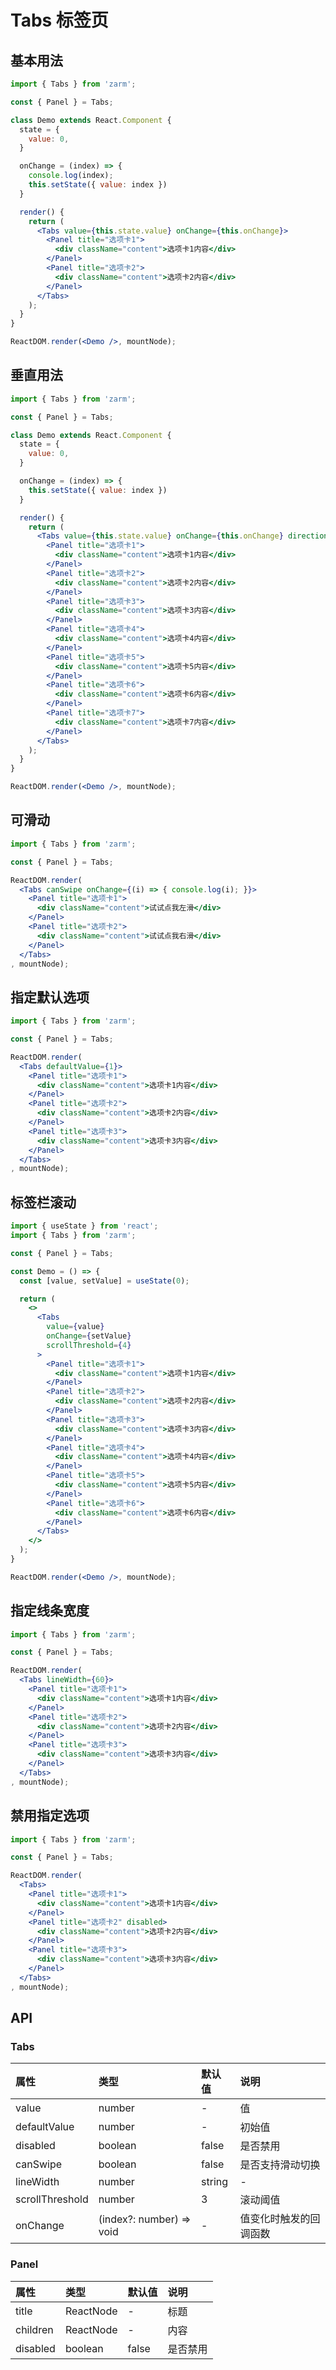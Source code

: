 # Tabs 标签页



## 基本用法
```jsx
import { Tabs } from 'zarm';

const { Panel } = Tabs;

class Demo extends React.Component {
  state = {
    value: 0,
  }

  onChange = (index) => {
    console.log(index);
    this.setState({ value: index })
  }

  render() {
    return (
      <Tabs value={this.state.value} onChange={this.onChange}>
        <Panel title="选项卡1">
          <div className="content">选项卡1内容</div>
        </Panel>
        <Panel title="选项卡2">
          <div className="content">选项卡2内容</div>
        </Panel>
      </Tabs>
    );
  }
}

ReactDOM.render(<Demo />, mountNode);
```

## 垂直用法
```jsx
import { Tabs } from 'zarm';

const { Panel } = Tabs;

class Demo extends React.Component {
  state = {
    value: 0,
  }

  onChange = (index) => {
    this.setState({ value: index })
  }

  render() {
    return (
      <Tabs value={this.state.value} onChange={this.onChange} direction="vertical" canSwipe>
        <Panel title="选项卡1">
          <div className="content">选项卡1内容</div>
        </Panel>
        <Panel title="选项卡2">
          <div className="content">选项卡2内容</div>
        </Panel>
        <Panel title="选项卡3">
          <div className="content">选项卡3内容</div>
        </Panel>
        <Panel title="选项卡4">
          <div className="content">选项卡4内容</div>
        </Panel>
        <Panel title="选项卡5">
          <div className="content">选项卡5内容</div>
        </Panel>
        <Panel title="选项卡6">
          <div className="content">选项卡6内容</div>
        </Panel>
        <Panel title="选项卡7">
          <div className="content">选项卡7内容</div>
        </Panel>
      </Tabs>
    );
  }
}

ReactDOM.render(<Demo />, mountNode);
```


## 可滑动
```jsx
import { Tabs } from 'zarm';

const { Panel } = Tabs;

ReactDOM.render(
  <Tabs canSwipe onChange={(i) => { console.log(i); }}>
    <Panel title="选项卡1">
      <div className="content">试试点我左滑</div>
    </Panel>
    <Panel title="选项卡2">
      <div className="content">试试点我右滑</div>
    </Panel>
  </Tabs>
, mountNode);
```



## 指定默认选项
```jsx
import { Tabs } from 'zarm';

const { Panel } = Tabs;

ReactDOM.render(
  <Tabs defaultValue={1}>
    <Panel title="选项卡1">
      <div className="content">选项卡1内容</div>
    </Panel>
    <Panel title="选项卡2">
      <div className="content">选项卡2内容</div>
    </Panel>
    <Panel title="选项卡3">
      <div className="content">选项卡3内容</div>
    </Panel>
  </Tabs>
, mountNode);
```



## 标签栏滚动

```jsx
import { useState } from 'react';
import { Tabs } from 'zarm';

const { Panel } = Tabs;

const Demo = () => {
  const [value, setValue] = useState(0);

  return (
    <>
      <Tabs
        value={value}
        onChange={setValue} 
        scrollThreshold={4}
      >
        <Panel title="选项卡1">
          <div className="content">选项卡1内容</div>
        </Panel>
        <Panel title="选项卡2">
          <div className="content">选项卡2内容</div>
        </Panel>
        <Panel title="选项卡3">
          <div className="content">选项卡3内容</div>
        </Panel>
        <Panel title="选项卡4">
          <div className="content">选项卡4内容</div>
        </Panel>
        <Panel title="选项卡5">
          <div className="content">选项卡5内容</div>
        </Panel>
        <Panel title="选项卡6">
          <div className="content">选项卡6内容</div>
        </Panel>
      </Tabs>
    </>
  );
}

ReactDOM.render(<Demo />, mountNode);
```



## 指定线条宽度
```jsx
import { Tabs } from 'zarm';

const { Panel } = Tabs;

ReactDOM.render(
  <Tabs lineWidth={60}>
    <Panel title="选项卡1">
      <div className="content">选项卡1内容</div>
    </Panel>
    <Panel title="选项卡2">
      <div className="content">选项卡2内容</div>
    </Panel>
    <Panel title="选项卡3">
      <div className="content">选项卡3内容</div>
    </Panel>
  </Tabs>
, mountNode);
```



## 禁用指定选项
```jsx
import { Tabs } from 'zarm';

const { Panel } = Tabs;

ReactDOM.render(
  <Tabs>
    <Panel title="选项卡1">
      <div className="content">选项卡1内容</div>
    </Panel>
    <Panel title="选项卡2" disabled>
      <div className="content">选项卡2内容</div>
    </Panel>
    <Panel title="选项卡3">
      <div className="content">选项卡3内容</div>
    </Panel>
  </Tabs>
, mountNode);
```



## API

### Tabs
| 属性 | 类型 | 默认值 | 说明 |
| :--- | :--- | :--- | :--- |
| value | number | - | 值 |
| defaultValue | number | - | 初始值 |
| disabled | boolean | false | 是否禁用 |
| canSwipe | boolean | false | 是否支持滑动切换 |
| lineWidth | number | string | - | 线条宽度 |
| scrollThreshold | number | 3 | 滚动阈值 |
| onChange | (index?: number) => void | - | 值变化时触发的回调函数 |


### Panel
| 属性 | 类型 | 默认值 | 说明 |
| :--- | :--- | :--- | :--- |
| title | ReactNode | - | 标题 |
| children | ReactNode | - | 内容 |
| disabled | boolean | false | 是否禁用 |
